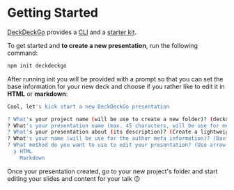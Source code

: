 # Getting Started

[DeckDeckGo] provides a [CLI](https://github.com/deckgo/create-deckdeckgo) and a [starter kit](https://github.com/deckgo/deckdeckgo-starter).

To get started and **to create a new presentation**, run the following command:

```bash
npm init deckdeckgo
```

After running init you will be provided with a prompt so that you can set the base information for your new deck and choose if you rather like to edit it in **HTML** or **markdown**:

```bash
Cool, let's kick start a new DeckDeckGo presentation

? What's your project name (will be use to create a new folder)? (deckdeckgo)
? What's your presentation name (max. 45 characters, will be use for meta tags and manifest information)? (DeckDeckGo)
? What's your presentation about (its description)? (Create a lightweight presentation using Web Components 🚀)
? What's your name (will be use for the author meta information)? (David)
? What method do you want to use to edit your presentation? (Use arrow keys)
  ❯ HTML 
    Markdown
```

Once your presentation created, go to your new project's folder and start editing your slides and content for your talk 😉

[DeckDeckGo]: https://deckdeckgo.com